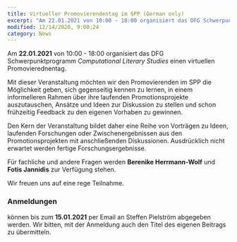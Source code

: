 ```yaml
---
title: Virtueller Promovierendentag im SPP (German only)
excerpt: "Am 22.01.2021 von 10:00 - 18:00 organisiert das DFG Schwerpunktprogramm *Computational Literary Studies* einen virtuellen..."
modified: 12/14/2020, 9:00:24
category: News
---
```


Am **22.01.2021** von 10:00 - 18:00 organisiert das DFG Schwerpunktprogramm *Computational Literary Studies* einen virtuellen Promovierednentag.

Mit dieser Veranstaltung möchten wir den Promovierenden im SPP die Möglichkeit geben, sich gegenseitig kennen zu lernen, in einem informelleren Rahmen über ihre laufenden Promotionsprojekte auszutauschen, Ansätze und Ideen zur Diskussion zu stellen und schon frühzeitig Feedback zu den eigenen Vorhaben zu gewinnen.

Den Kern der Veranstaltung bildet daher eine Reihe von Vorträgen zu Ideen, laufenden Forschungen oder Zwischenergebnissen aus den Promotionsprojekten mit anschließenden Diskussionen. Ausdrücklich nicht erwartet werden fertige Forschungsergebnisse.

Für fachliche und andere Fragen werden **Berenike Herrmann-Wolf** und **Fotis Jannidis** zur Verfügung stehen.

Wir freuen uns auf eine rege Teilnahme.

### Anmeldungen ###
können bis zum **15.01.2021** per Email an Steffen Pielström abgegeben werden. Wir bitten, mit der Anmeldung auch den Titel des eigenen Beitrags zu übermitteln.